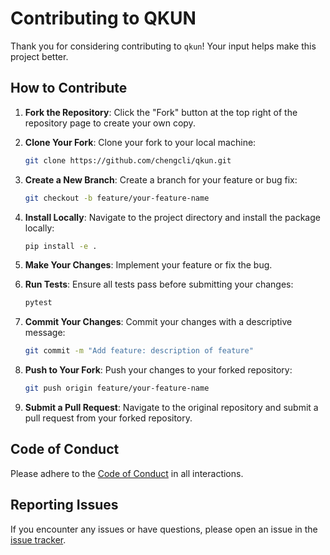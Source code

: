 # Contributing to QKUN

Thank you for considering contributing to `qkun`! Your input helps make this project better.

## How to Contribute

1. **Fork the Repository**: Click the "Fork" button at the top right of the repository page to create your own copy.

2. **Clone Your Fork**: Clone your fork to your local machine:

    ```bash
    git clone https://github.com/chengcli/qkun.git
    ```

3. **Create a New Branch**: Create a branch for your feature or bug fix:

    ```bash
    git checkout -b feature/your-feature-name
    ```

4. **Install Locally**: Navigate to the project directory and install the package locally:

    ```bash
    pip install -e .
    ```

5. **Make Your Changes**: Implement your feature or fix the bug.

6. **Run Tests**: Ensure all tests pass before submitting your changes:

    ```bash
    pytest
    ```

7. **Commit Your Changes**: Commit your changes with a descriptive message:

    ```bash
    git commit -m "Add feature: description of feature"
    ```

8. **Push to Your Fork**: Push your changes to your forked repository:

    ```bash
    git push origin feature/your-feature-name
    ```

9. **Submit a Pull Request**: Navigate to the original repository and submit a pull request from your forked repository.

## Code of Conduct

Please adhere to the [Code of Conduct](CODE_OF_CONDUCT.md) in all interactions.

## Reporting Issues

If you encounter any issues or have questions, please open an issue in the [issue tracker](https://github.com/chengcli/qkun/issues).


